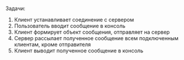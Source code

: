 Задачи:
1. Клиент устанавливает соединение с сервером
2. Пользователь вводит сообщение в консоль
3. Клиент формирует объект сообщения, отправляет на сервер
4. Сервер рассылает полученное сообщение всем подключенным клиентам,
кроме отправителя
5. Клиент выводит полученное сообщение в консоль
